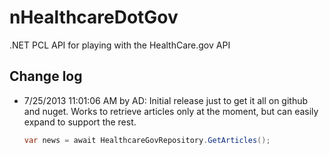 nHealthcareDotGov
=================

.NET PCL API for playing with the HealthCare.gov API


Change log
----------

* 7/25/2013 11:01:06 AM by AD:   Initial release just to get it all on github and nuget. Works to retrieve articles only at the moment, but can easily expand to support the rest.

	```C#
	var news = await HealthcareGovRepository.GetArticles();
	```